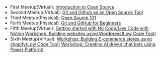 #

- First Meetup(Virtual): [Introduction to Open Source](Introduction-to-Open-Source.md)
- Second Meetup(Virtual): [Git and Github as an Open Source Tool](Git-and-Github-as-an-Open-Source-Tool.md)
- Third Meetup(Physical): [Open Source 101](Open-Source-101.md)
- Forth Meetup(Physical): [Git and GitHub for Beginners](Git-and-Github-For-Beginners.md)
- Fifth Meetup(Virtual):  [Getting started with No Code/Low Code with Notion](nocode-lowcode-with-notion.md)
                          [Workshop: Building websites using Wordpress(Low Code Tool)](build-websites-with-wordpress.md)
- Sixth Meetup(Virtual):  [Workshop: Building E-commerce stores using shopify(Low Code Tool)](build-stores-with-shopify.md)
                          [Workshop: Creating AI driven chat bots using Power Platform)](create-ai-chatbots-with-powerplatform.md)
